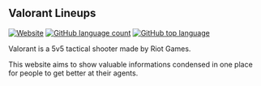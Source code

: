 ## Valorant Lineups

[![Website](https://img.shields.io/website?down_color=red&down_message=offline&up_color=green&up_message=online&url=https%3A%2F%2Fvalorantlineups.online%2F)](https://valorantlineups.online)
[![GitHub language count](https://img.shields.io/github/languages/count/ziyangll/valorant-lineups)](https://valorantlineups.online)
[![GitHub top language](https://img.shields.io/github/languages/top/ziyangll/valorant-lineups)](https://valorantlineups.online)


Valorant is a 5v5 tactical shooter made by Riot Games.

This website aims to show valuable informations condensed in one place
for people to get better at their agents.
